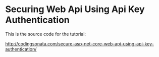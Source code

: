 # Securing Web Api Using Api Key Authentication

This is the source code for the tutorial:

http://codingsonata.com/secure-asp-net-core-web-api-using-api-key-authentication/
